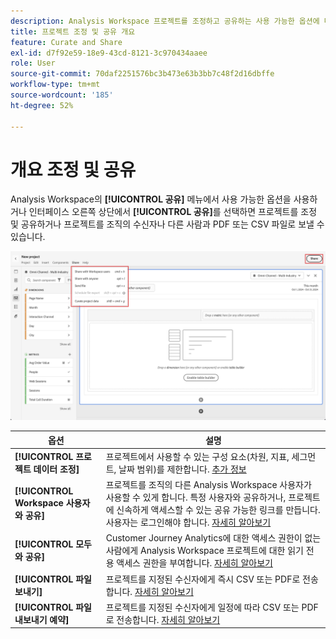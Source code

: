 ```yaml
---
description: Analysis Workspace 프로젝트를 조정하고 공유하는 사용 가능한 옵션에 대해 자세히 알아봅니다.
title: 프로젝트 조정 및 공유 개요
feature: Curate and Share
exl-id: d7f92e59-18e9-43cd-8121-3c970434aaee
role: User
source-git-commit: 70daf2251576bc3b473e63b3bb7c48f2d16dbffe
workflow-type: tm+mt
source-wordcount: '185'
ht-degree: 52%

---
```


# 개요 조정 및 공유

Analysis Workspace의 **[!UICONTROL 공유]** 메뉴에서 사용 가능한 옵션을 사용하거나 인터페이스 오른쪽 상단에서 **[!UICONTROL 공유]**&#x200B;를 선택하면 프로젝트를 조정 및 공유하거나 프로젝트를 조직의 수신자나 다른 사람과 PDF 또는 CSV 파일로 보낼 수 있습니다.

![공유 옵션](assets/share-options.png)

| 옵션 | 설명 |
|---|---|
| **[!UICONTROL 프로젝트 데이터 조정]** | 프로젝트에서 사용할 수 있는 구성 요소(차원, 지표, 세그먼트, 날짜 범위)를 제한합니다. [추가 정보](/help/analysis-workspace/curate-share/curate.md) |
| **[!UICONTROL Workspace 사용자와 공유]** | 프로젝트를 조직의 다른 Analysis Workspace 사용자가 사용할 수 있게 합니다. 특정 사용자와 공유하거나, 프로젝트에 신속하게 액세스할 수 있는 공유 가능한 링크를 만듭니다. 사용자는 로그인해야 합니다. [자세히 알아보기](/help/analysis-workspace/curate-share/share-projects.md) |
| **[!UICONTROL 모두와 공유]** | Customer Journey Analytics에 대한 액세스 권한이 없는 사람에게 Analysis Workspace 프로젝트에 대한 읽기 전용 액세스 권한을 부여합니다. [자세히 알아보기](/help/analysis-workspace/curate-share/share-projects.md) |
| **[!UICONTROL 파일 보내기]** | 프로젝트를 지정된 수신자에게 즉시 CSV 또는 PDF로 전송합니다. [자세히 알아보기](/help/analysis-workspace/curate-share/t-schedule-report.md) |
| **[!UICONTROL 파일 내보내기 예약]** | 프로젝트를 지정된 수신자에게 일정에 따라 CSV 또는 PDF로 전송합니다. [자세히 알아보기](/help/analysis-workspace/curate-share/t-schedule-report.md) |

